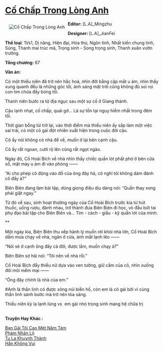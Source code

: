 <a href="https://utruyen.com/co-chap-trong-long-anh/25162/" title="Cố Chấp Trong Lòng Anh"><h1>Cố Chấp Trong Lòng Anh</h1></a><div style="display:table"><img align="right" style="float: left; padding: 10px;" src="https://utruyen.com/images/story/200x260/co-chap-trong-long-anh.jpg" alt="Cố Chấp Trong Lòng Anh"><b>Editor:</b> [L.A]_Mingzhu<p></p><b>Designer: </b>[L.A]_JianFei<p></p><b>Thể loại</b>: 1Vs1, Dị năng, Hiện đại, Hóa thú, Ngôn tình, Nhất kiến chung tình, Sủng, Thanh mai trúc mã, Trọng sinh - Song trọng sinh, Thanh xuân vườn trường.<p></p><b>Tổng chương:</b> 67<p></p><b>Văn án:</b><p></p>Có một thiếu niên đã trở nên hắc hoá, nhìn đời bằng cặp mắt u ám, nhìn thấy xung quanh đều là những góc tối, ánh sáng mặt trời cũng không đủ soi rọi con tim chứa đầy bóng tối.<p></p>Thanh niên bước ra từ địa ngục sau một sự cố ở Giang thành.<p></p>Cậu lạnh nhạt, cố chấp, quái gở... Là sự tồn tại nguy hiểm nhất trong đêm tối.<p></p>Thời gian bỗng lùi trở lại, vào thời điểm mà thiếu niên ấy sắp làm một việc sai trái, có một cô gái đột nhiên xuất hiện trong cuộc đời cậu.<p></p>Cô ấy nói không có nhà để về, muốn ở lại bên cạnh cậu.<p></p>Cô ấy rất ngoan, cười rộ lên cũng rất ngọt ngào.<p></p>Ngày đó, Cố Hoài Bích về nhà nhìn thấy chiếc quần lót phất phơ ở bên cửa sổ, mặt mày u ám đi vào phòng ——<p></p>“Ai cho phép cô động vào đồ của ông đây hả, cô nghĩ tôi không dám đánh cô đấy à?”<p></p>Biên Biên đang làm bài tập, dùng giọng điệu dịu dàng nói: “Quần thay xong phải giặt ngay.”<p></p>Từ đó về sau, sinh hoạt thường ngày của Cố Hoài Bích trước kia từ hút thuốc, uống rượu, đánh nhau, trở thành đưa Biên Biên đi học, vò đầu bứt tai phụ đạo bài tập cho Biên Biên và... Tìm - cách - giấu - kỹ quần lót của mình.<p></p>**<p></p>Một ngày kia, Biên Biên thu xếp hành lý muốn rời khỏi nhà lớn, Cố Hoài Bích dầm mưa chạy về nhà, ngăn ở cửa, ánh mắt lạnh lẽo ——<p></p>“Nói sẽ ở cạnh ông đây cả đời, được lắm, muốn chạy à?”<p></p>Biên Biên sợ hãi nói: “Tôi nên về nhà rồi.”<p></p>Cố Hoài Bích đẩy thiếu nữ dựa vào ven tường, giữ cằm của cô, nhìn xuống đôi môi mềm mại ——<p></p>“Ông đây chính là nhà của em.”<p></p>#Anh là thần linh có được sông núi biển hồ, còn em là cô gái bởi vì cùng thần linh sánh bước mà trở nên tỏa sáng.<p></p>Thiếu niên kỳ lạ lạnh lùng vs  em gái nhỏ trọng sinh mang hệ chữa trị</div><p><br><b>Truyện Hay Khác :</b></p><a href="https://utruyen.com/ban-gai-toi-cao-met-nam-tam/20603/" alt="Bạn Gái Tôi Cao Mét Năm Tám">Bạn Gái Tôi Cao Mét Năm Tám</a><br/><a href="https://www.pinterest.com/pin/748230925577868483" alt="Phàm Nhân Lộ">Phàm Nhân Lộ</a><br/><a href="https://github.com/quanluxury/ngontinh_sac/tree/master/truyenhay/19387/" alt="Tu La Khuynh Thành">Tu La Khuynh Thành</a><br/><a href="https://github.com/quanluxury/ngontinh_sac/tree/master/truyenhay/19260/" alt="Hắn Không Vui">Hắn Không Vui</a><br/>